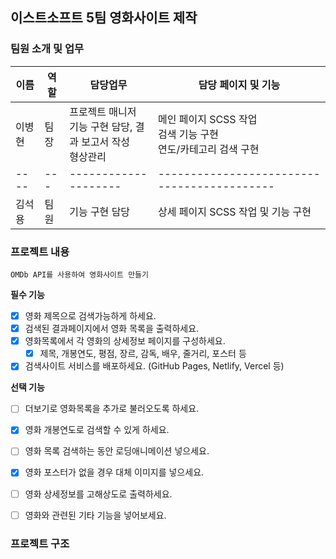 ## 이스트소프트 5팀 영화사이트 제작

### 팀원 소개 및 업무
| 이름 | 역할 | 담당업무              | 담당 페이지 및 기능                          |
| ---- | --- | -------------------- | ------------------------------------------- |
| 이병현 | 팀장 | 프로젝트 매니저<br> 기능 구현 담당, 결과 보고서 작성<br> 형상관리 | 메인 페이지 SCSS 작업<br> 검색 기능 구현<br> 연도/카테고리 검색 구현
| ---- | --- | -------------------- | ------------------------------------------- |
| 김석용 | 팀원 | 기능 구현 담당 | 상세 페이지 SCSS 작업 및 기능 구현 |


### 프로젝트 내용
    OMDb API를 사용하여 영화사이트 만들기

**필수 기능** 
- [x]  영화 제목으로 검색가능하게 하세요.
- [x]  검색된 결과페이지에서 영화 목록을 출력하세요.
- [x]  영화목록에서 각 영화의 상세정보 페이지를 구성하세요.
    - [x]  제목, 개봉연도, 평점, 장르, 감독, 배우, 줄거리, 포스터 등
- [x]  검색사이트 서비스를 배포하세요. (GitHub Pages, Netlify, Vercel 등)

**선택 기능** 

- [ ]  더보기로 영화목록을 추가로 불러오도록 하세요.
- [x]  영화 개봉연도로 검색할 수 있게 하세요.
- [ ]  영화 목록 검색하는 동안 로딩애니메이션 넣으세요.
- [x]  영화 포스터가 없을 경우 대체 이미지를 넣으세요.
- [ ]  영화 상세정보를 고해상도로 출력하세요.
- [ ]  영화와 관련된 기타 기능을 넣어보세요.


### 프로젝트 구조